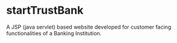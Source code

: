 # startTrustBank
 A JSP (java servlet) based website developed for customer facing functionalities of a Banking Institution.
